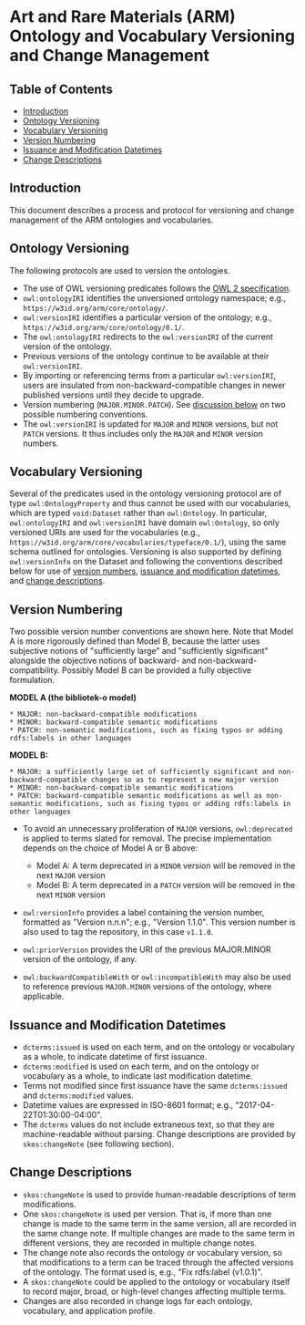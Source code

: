 Art and Rare Materials (ARM) Ontology and Vocabulary Versioning and Change Management
==========================

Table of Contents
------------

* [Introduction](#intro)
* [Ontology Versioning](#ontology-versioning)
* [Vocabulary Versioning](#vocabulary-versioning)
* [Version Numbering](#version-numbering)
* [Issuance and Modification Datetimes](#datetimes)
* [Change Descriptions](#change-descriptions)


<a name="intro">Introduction</a>
------------

This document describes a process and protocol for versioning and change management of the ARM ontologies and vocabularies.


<a name="ontology-versioning">Ontology Versioning</a>
------------

The following protocols are used to version the ontologies. 

* The use of OWL versioning predicates follows the [OWL 2 specification](https://www.w3.org/TR/owl2-syntax/#Ontology_IRI_and_Version_IRI).
* `owl:ontologyIRI` identifies the unversioned ontology namespace; e.g., `https://w3id.org/arm/core/ontology/`.
* `owl:versionIRI` identifies a particular version of the ontology; e.g., `https://w3id.org/arm/core/ontology/0.1/`. 
* The `owl:ontologyIRI` redirects to the `owl:versionIRI` of the current version of the ontology.
* Previous versions of the ontology continue to be available at their `owl:versionIRI`.
* By importing or referencing terms from a particular `owl:versionIRI`, users are insulated from non-backward-compatible changes in newer published versions until they decide to upgrade.
* Version numbering (`MAJOR.MINOR.PATCH`). See [discussion below](#version-numbering) on two possible numbering conventions.
* The `owl:versionIRI` is updated for `MAJOR` and `MINOR` versions, but not `PATCH` versions. It thus includes only the `MAJOR` and `MINOR` version numbers.


<a name="vocabulary-versioning">Vocabulary Versioning</a>
------------

Several of the predicates used in the ontology versioning protocol are of type `owl:OntologyProperty` and thus cannot be used with our vocabularies, which are typed `void:Dataset` rather than
`owl:Ontology`.  In particular, `owl:ontologyIRI` and `owl:versionIRI` have domain `owl:Ontology`, so only versioned URIs are used for the vocabularies (e.g., `https://w3id.org/arm/core/vocabularies/typeface/0.1/`), using the same schema outlined for ontologies. Versioning is also supported by defining `owl:versionInfo` on the Dataset 
and following the conventions described below for use of [version numbers](#version-numbering), [issuance and modification datetimes](#datetimes), and [change descriptions](#change-descriptions). 

<a name="version-numbering">Version Numbering</a>
----------------

Two possible version number conventions are shown here. Note that Model A is more rigorously defined than Model B, because the latter uses subjective notions of "sufficiently large" and "sufficiently significant" alongside the objective notions of backward- and non-backward-compatibility. Possibly Model B can be provided a fully objective formulation.

**MODEL A (the bibliotek-o model)**

    * MAJOR: non-backward-compatible modifications
    * MINOR: backward-compatible semantic modifications
    * PATCH: non-semantic modifications, such as fixing typos or adding rdfs:labels in other languages
    
**MODEL B:**

    * MAJOR: a sufficiently large set of sufficiently significant and non-backward-compatible changes so as to represent a new major version 
    * MINOR: non-backward-compatible semantic modifications
    * PATCH: backward-compatible semantic modifications as well as non-semantic modifications, such as fixing typos or adding rdfs:labels in other languages


* To avoid an unnecessary proliferation of `MAJOR` versions, `owl:deprecated` is applied to terms slated for removal. The precise implementation depends on the choice of Model A or B above:
  * Model A: A term deprecated in a `MINOR` version will be removed in the next `MAJOR` version
  * Model B: A term deprecated in a `PATCH` version will be removed in the next `MINOR` version

* `owl:versionInfo` provides a label containing the version number, formatted as "Version n.n.n"; e.g., "Version 1.1.0". This version number is also used to tag the repository, in this case `v1.1.0`. 
* `owl:priorVersion` provides the URI of the previous MAJOR.MINOR version of the ontology, if any.
* `owl:backwardCompatibleWith` or `owl:incompatibleWith` may also be used to reference previous `MAJOR.MINOR` versions of the ontology, where applicable.



<a name="datetimes">Issuance and Modification Datetimes</a>
------------

* `dcterms:issued` is used on each term, and on the ontology or vocabulary as a whole, to indicate datetime of first issuance.
* `dcterms:modified` is used on each term, and on the ontology or vocabulary as a whole, to indicate last modification datetime. 
* Terms not modified since first issuance have the same `dcterms:issued` and `dcterms:modified` values.
* Datetime values are expressed in ISO-8601 format; e.g., "2017-04-22T01:30:00-04:00".
* The `dcterms` values do not include extraneous text, so that they are machine-readable without parsing. Change descriptions are provided by `skos:changeNote` (see following section).

<a name="change-descriptions">Change Descriptions</a>
------------
* `skos:changeNote` is used to provide human-readable descriptions of term modifications. 
* One `skos:changeNote` is used per version. That is, if more than one change is made to the same term in the same version, all are recorded in the same change note. If multiple changes are made to the same term in different versions, they are recorded in multiple change notes.
* The change note also records the ontology or vocabulary version, so that modifications to a term can be traced through the affected versions of the ontology. The format used is, e.g., "Fix rdfs:label (v1.0.1)".
* A `skos:changeNote` could be applied to the ontology or vocabulary itself to record major, broad, or high-level changes affecting multiple terms.
* Changes are also recorded in change logs for each ontology, vocabulary, and application profile. 


